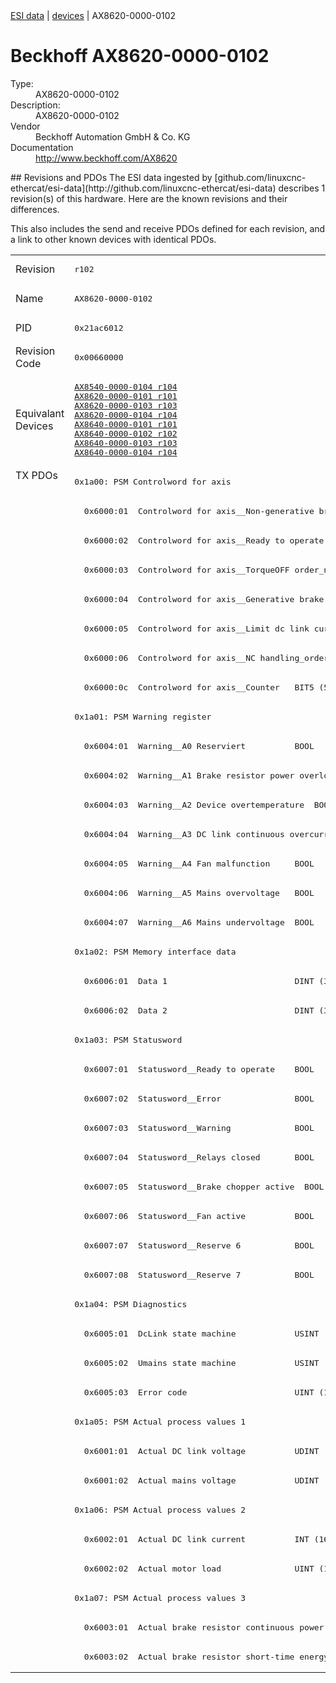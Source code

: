 <div class="nav"><a href="/esi-data">ESI data</a> | <a href="/esi-data/devices">devices</a> | AX8620-0000-0102</div>

#  Beckhoff AX8620-0000-0102

<dl>
  <dt>Type:</dt><dd>AX8620-0000-0102</dd>
  <dt>Description:</dt><dd>AX8620-0000-0102</dd>
  <dt>Vendor</dt><dd>Beckhoff Automation GmbH & Co. KG</dd>
  <dt>Documentation</dt><dd><a href="http://www.beckhoff.com/AX8620">http://www.beckhoff.com/AX8620</a></dd>
</dl>
## Revisions and PDOs
The ESI data ingested by [github.com/linuxcnc-ethercat/esi-data](http://github.com/linuxcnc-ethercat/esi-data) describes 1 revision(s) of this hardware.  Here are the known revisions and their differences.

This also includes the send and receive PDOs defined for each revision, and a link to other known devices with identical PDOs.

<table>
<tr >
<td class="first">Revision</td>
<td ><pre>r102</pre></td>
</tr>
<tr >
<td class="first">Name</td>
<td ><pre>AX8620-0000-0102</pre></td>
</tr>
<tr >
<td class="first">PID</td>
<td ><pre>0x21ac6012</pre></td>
</tr>
<tr >
<td class="first">Revision Code</td>
<td ><pre>0x00660000</pre></td>
</tr>
<tr >
<td class="first">Equivalant Devices</td>
<td ><pre><a href="AX8540-0000-0104">AX8540-0000-0104 r104</a><br/><a href="AX8620-0000-0101">AX8620-0000-0101 r101</a><br/><a href="AX8620-0000-0103">AX8620-0000-0103 r103</a><br/><a href="AX8620-0000-0104">AX8620-0000-0104 r104</a><br/><a href="AX8640-0000-0101">AX8640-0000-0101 r101</a><br/><a href="AX8640-0000-0102">AX8640-0000-0102 r102</a><br/><a href="AX8640-0000-0103">AX8640-0000-0103 r103</a><br/><a href="AX8640-0000-0104">AX8640-0000-0104 r104</a></pre></td>
</tr>
<tr class="txpdo pdosection">
<td class="first" rowspan=41 valign=top>TX PDOs</td>
<td><pre>0x1a00: PSM Controlword for axis</pre></td>
<td></td>
</tr>
<tr class="txpdo">
<td ><pre>  0x6000:01  Controlword for axis__Non-generative brake order_n  BOOL</pre></td>
</tr>
<tr class="txpdo">
<td ><pre>  0x6000:02  Controlword for axis__Ready to operate  BOOL</pre></td>
</tr>
<tr class="txpdo">
<td ><pre>  0x6000:03  Controlword for axis__TorqueOFF order_n  BOOL</pre></td>
</tr>
<tr class="txpdo">
<td ><pre>  0x6000:04  Controlword for axis__Generative brake order_n  BOOL</pre></td>
</tr>
<tr class="txpdo">
<td ><pre>  0x6000:05  Controlword for axis__Limit dc link current_order_n  BOOL</pre></td>
</tr>
<tr class="txpdo">
<td ><pre>  0x6000:06  Controlword for axis__NC handling_order_n  BOOL</pre></td>
</tr>
<tr class="txpdo">
<td ><pre>  0x6000:0c  Controlword for axis__Counter   BIT5 (5 bits)</pre></td>
</tr>
<tr class="txpdo pdosection">
<td ><pre>0x1a01: PSM Warning register</pre></td>
</tr>
<tr class="txpdo">
<td ><pre>  0x6004:01  Warning__A0 Reserviert          BOOL</pre></td>
</tr>
<tr class="txpdo">
<td ><pre>  0x6004:02  Warning__A1 Brake resistor power overload  BOOL</pre></td>
</tr>
<tr class="txpdo">
<td ><pre>  0x6004:03  Warning__A2 Device overtemperature  BOOL</pre></td>
</tr>
<tr class="txpdo">
<td ><pre>  0x6004:04  Warning__A3 DC link continuous overcurrent  BOOL</pre></td>
</tr>
<tr class="txpdo">
<td ><pre>  0x6004:05  Warning__A4 Fan malfunction     BOOL</pre></td>
</tr>
<tr class="txpdo">
<td ><pre>  0x6004:06  Warning__A5 Mains overvoltage   BOOL</pre></td>
</tr>
<tr class="txpdo">
<td ><pre>  0x6004:07  Warning__A6 Mains undervoltage  BOOL</pre></td>
</tr>
<tr class="txpdo pdosection">
<td ><pre>0x1a02: PSM Memory interface data</pre></td>
</tr>
<tr class="txpdo">
<td ><pre>  0x6006:01  Data 1                          DINT (32 bits)</pre></td>
</tr>
<tr class="txpdo">
<td ><pre>  0x6006:02  Data 2                          DINT (32 bits)</pre></td>
</tr>
<tr class="txpdo pdosection">
<td ><pre>0x1a03: PSM Statusword</pre></td>
</tr>
<tr class="txpdo">
<td ><pre>  0x6007:01  Statusword__Ready to operate    BOOL</pre></td>
</tr>
<tr class="txpdo">
<td ><pre>  0x6007:02  Statusword__Error               BOOL</pre></td>
</tr>
<tr class="txpdo">
<td ><pre>  0x6007:03  Statusword__Warning             BOOL</pre></td>
</tr>
<tr class="txpdo">
<td ><pre>  0x6007:04  Statusword__Relays closed       BOOL</pre></td>
</tr>
<tr class="txpdo">
<td ><pre>  0x6007:05  Statusword__Brake chopper active  BOOL</pre></td>
</tr>
<tr class="txpdo">
<td ><pre>  0x6007:06  Statusword__Fan active          BOOL</pre></td>
</tr>
<tr class="txpdo">
<td ><pre>  0x6007:07  Statusword__Reserve 6           BOOL</pre></td>
</tr>
<tr class="txpdo">
<td ><pre>  0x6007:08  Statusword__Reserve 7           BOOL</pre></td>
</tr>
<tr class="txpdo pdosection">
<td ><pre>0x1a04: PSM Diagnostics</pre></td>
</tr>
<tr class="txpdo">
<td ><pre>  0x6005:01  DcLink state machine            USINT (8 bits)</pre></td>
</tr>
<tr class="txpdo">
<td ><pre>  0x6005:02  Umains state machine            USINT (8 bits)</pre></td>
</tr>
<tr class="txpdo">
<td ><pre>  0x6005:03  Error code                      UINT (16 bits)</pre></td>
</tr>
<tr class="txpdo pdosection">
<td ><pre>0x1a05: PSM Actual process values 1</pre></td>
</tr>
<tr class="txpdo">
<td ><pre>  0x6001:01  Actual DC link voltage          UDINT (32 bits)</pre></td>
</tr>
<tr class="txpdo">
<td ><pre>  0x6001:02  Actual mains voltage            UDINT (32 bits)</pre></td>
</tr>
<tr class="txpdo pdosection">
<td ><pre>0x1a06: PSM Actual process values 2</pre></td>
</tr>
<tr class="txpdo">
<td ><pre>  0x6002:01  Actual DC link current          INT (16 bits)</pre></td>
</tr>
<tr class="txpdo">
<td ><pre>  0x6002:02  Actual motor load               UINT (16 bits)</pre></td>
</tr>
<tr class="txpdo pdosection">
<td ><pre>0x1a07: PSM Actual process values 3</pre></td>
</tr>
<tr class="txpdo">
<td ><pre>  0x6003:01  Actual brake resistor continuous power  UINT (16 bits)</pre></td>
</tr>
<tr class="txpdo">
<td ><pre>  0x6003:02  Actual brake resistor short-time energy  UINT (16 bits)</pre></td>
</tr>
</table>
